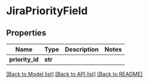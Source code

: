 # JiraPriorityField

## Properties
Name | Type | Description | Notes
------------ | ------------- | ------------- | -------------
**priority_id** | **str** |  | 

[[Back to Model list]](../README.md#documentation-for-models) [[Back to API list]](../README.md#documentation-for-api-endpoints) [[Back to README]](../README.md)

